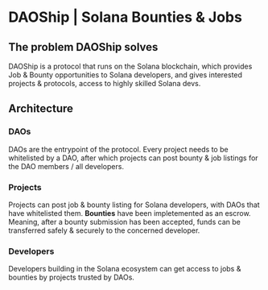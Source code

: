 # DAOShip | Solana Bounties & Jobs

## The problem DAOShip solves

DAOShip is a protocol that runs on the Solana blockchain, which provides Job & Bounty opportunities to Solana developers, and
gives interested projects & protocols, access to highly skilled Solana devs.

## Architecture

### DAOs

DAOs are the entrypoint of the protocol. Every project needs to be whitelisted by a DAO, after which projects
can post bounty & job listings for the DAO members / all developers.

### Projects

Projects can post job & bounty listing for Solana developers, with DAOs that have whitelisted them.
**Bounties** have been impletemented as an escrow. Meaning, after a bounty submission has been accepted, funds can be transferred
safely & securely to the concerned developer.

### Developers

Developers building in the Solana ecosystem can get access to jobs & bounties by projects trusted by DAOs.
